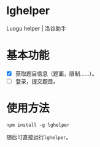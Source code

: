 # lghelper
Luogu helper | 洛谷助手

# 基本功能
- [x] 获取题目信息（题面，限制……）。
- [ ] 登录，提交题目。

# 使用方法

```shell
npm install -g lghelper
```

随后可直接运行`lghelper`。